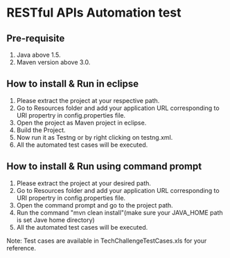 # RESTful APIs Automation test
## Pre-requisite
1. Java above 1.5.
2. Maven version above 3.0.


## How to install & Run in eclipse 
1. Please extract the project at your respective path.
1. Go to Resources folder and add your application URL corresponding to URI propertry in config.properties file.
1. Open the project as Maven project in eclipse.
1. Build the Project.
1. Now run it as Testng or by right clicking on testng.xml.
1. All the automated test cases will be executed.

## How to install & Run using command prompt
1. Please extract the project at your desired path.
1. Go to Resources folder and add your application URL corresponding to URI propertry in config.properties file.
1. Open the command prompt and go to the project path.
1. Run the command "mvn clean install"(make sure your JAVA_HOME path is set Jave home directory)
1. All the automated test cases will be executed.

Note: Test cases are available in TechChallengeTestCases.xls for your reference.
